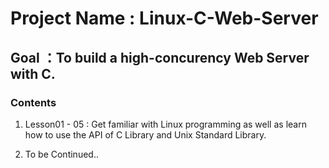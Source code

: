 # Project Name : Linux-C-Web-Server

## Goal ：To build a high-concurency Web Server with C.

### Contents

1. Lesson01 - 05 : Get familiar with Linux programming as well as learn how to use the API of C Library and Unix Standard Library.

2. To be Continued.. 
